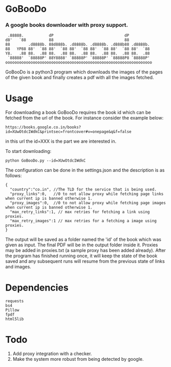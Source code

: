 # GoBooDo
### A google books downloader with proxy support.


     .88888.           dP                               dP
    d8'   `88          88                               88
    88        .d8888b. 88d888b. .d8888b. .d8888b. .d888b88 .d8888b.
    88   YP88 88'  `88 88'  `88 88'  `88 88'  `88 88'  `88 88'  `88
    Y8.   .88 88.  .88 88.  .88 88.  .88 88.  .88 88.  .88 88.  .88
     `88888'  `88888P' 88Y8888' `88888P' `88888P' `88888P8 `88888P'
    oooooooooooooooooooooooooooooooooooooooooooooooooooooooooooooooo


GoBooDo is a python3 program which downloads the images of the pages of the given book and finally creates a pdf with all the images fetched.

# Usage
For downloading a book GoBooDo requires the book id which can be fetched from the url of the book. For instance consider the example below:
~~~
https://books.google.co.in/books?id=XUwOtdcIWdkC&printsec=frontcover#v=onepage&q&f=false
~~~
in this url the id=XXX is the part we are interested in.

To start downloading:
~~~
python GoBooDo.py --id=XUwOtdcIWdkC
~~~

The configuration can be done in the settings.json and the description is as follows:
~~~
{
  "country":"co.in", //The TLD for the service that is being used.
  "proxy_links":0,   //0 to not allow proxy while fetching page links when current ip is banned otherwise 1.
  "proxy_images":0,  //0 to not allow proxy while fetching page images when current ip is banned otherwise 1.
  "max_retry_links":1, // max retries for fetching a link using proxies.
  "max_retry_images":1 // max retries for a fetching a image using proxies.
}
~~~

The output will be saved as a folder named the 'id' of the book which was given as input. The final PDF will be in the output folder inside it.
Proxies may be added in proxies.txt (a sample proxy has been added already). After the program has finished running once, it will keep the state of the book saved and any subsequent runs will resume from the previous state of links and images.

# Dependencies
~~~
requests
bs4
Pillow
fpdf
html5lib
~~~

# Todo
1. Add proxy integration with a checker.
2. Make the system more robust from being detected by google.
